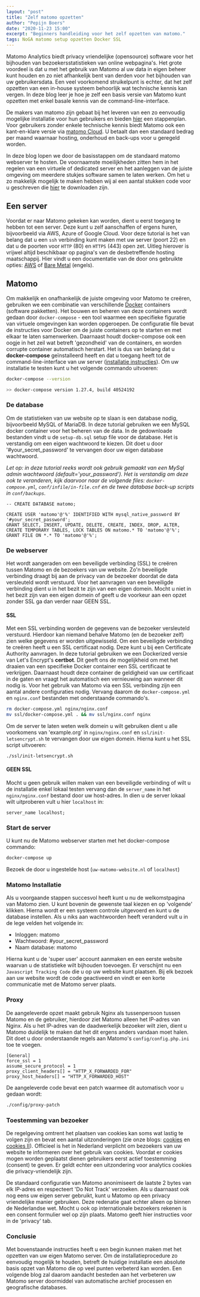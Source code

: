 ```yaml
---
layout: "post"
title: "Zelf matomo opzetten"
author: "Pepijn Boers"
date: "2020-11-23 15:00"
excerpt: "Beginners handleiding voor het zelf opzetten van matomo."
tags: NoGA matomo setup opzetten Docker SSL
---
```


Matomo Analytics biedt privacy vriendelijke (opensource) software voor het bijhouden van bezoekersstatistieken van online webpagina's. Het grote voordeel is dat u met het gebruik van Matomo al uw data in eigen beheer kunt houden en zo niet afhankelijk bent van derden voor het bijhouden van uw gebruikersdata. Een veel voorkomend struikelpunt is echter, dat het zelf opzetten van een in-house systeem behoorlijk wat technische kennis kan vergen. In deze blog leer je hoe je zelf een basis versie van Matomo kunt opzetten met enkel basale kennis van de command-line-interface. 

De makers van matomo zijn gebaat bij het leveren van een zo eenvoudig mogelijke installatie voor hun gebruikers en bieden [hier](https://matomo.org/docs/installation/) een stappenplan. Voor gebruikers zonder enkele technische kennis biedt Matomo ook een kant-en-klare versie via [matomo Cloud](https://matomo.org/matomo-cloud/). U betaalt dan een standaard bedrag per maand waarnaar hosting, onderhoud en back-ups voor u geregeld worden. 

In deze blog lopen we door de basisstappen om de standaard matomo webserver te hosten. De voornaamste moeilijkheden zitten hem in het regelen van een virtuele of dedicated server en het aanleggen van de juiste omgeving om meerdere stukjes software samen te laten werken. Om het u zo makkelijk mogelijk te maken hebben wij al een aantal stukken code voor u geschreven die [hier](https://github.com/PepijnBoers/matomo-compose) te downloaden zijn.

## Een server
Voordat er naar Matomo gekeken kan worden, dient u eerst toegang te hebben tot een server. Deze kunt u zelf aanschaffen of ergens huren, bijvoorbeeld via AWS, Azure of Google Cloud. Voor deze tutorial is het van belang dat u een `ssh` verbinding kunt maken met uw server (poort 22) en dat u de poorten voor `HTTP` (80) en `HTTPS` (443) open zet. Uitleg hierover is vrijwel altijd beschikbaar op pagina's van de desbetreffende hosting maatschappij. Hier vindt u een documentatie van de door ons gebruikte opties: [AWS](https://gitlab.science.ru.nl/mdessing/noga/-/tree/master/setup/aws.md) of [Bare Metal](https://gitlab.science.ru.nl/mdessing/noga/-/tree/master/setup/bare_metal.md) (engels).

## Matomo
Om makkelijk en onafhankelijk de juiste omgeving voor Matomo te creëren, gebruiken we een combinatie van verschillende [Docker](https://www.strato.nl/server/docker-tutorial/) containers (software pakketten). Het bouwen en beheren van deze containers wordt gedaan door `docker-compose` - een tool waarmee een specifieke figuratie van virtuele omgevingen kan worden opgeroepen. De configuratie file bevat de instructies voor Docker om de juiste containers op te starten en met elkaar te laten samenwerken. Daarnaast houdt docker-compose ook een oogje in het zeil wat betreft 'gezondheid' van de containers, en worden corrupte container automatisch herstart. Het is dus van belang dat u **docker-compose** geïnstalleerd heeft en dat u toegang heeft tot de command-line-interface van uw server ([installatie instructies]((https://docs.docker.com/compose/install/))). Om uw installatie te testen kunt u het volgende commando uitvoeren:

```bash
docker-compose --version

>> docker-compose version 1.27.4, build 40524192
```

### De database
Om de statistieken van uw website op te slaan is een database nodig, bijvoorbeeld MySQL of MariaDB. In deze tutorial gebruiken we een MySQL docker container voor het beheren van de data. In de gedownloade bestanden vindt u de `setup-db.sql` setup file voor de database. Het is verstandig om een eigen wachtwoord te kiezen. Dit doet u door '#your_secret_password' te vervangen door uw eigen database wachtwoord.

_Let op: in deze tutorial reeks wordt ook gebruik gemaakt van een MySql admin wachtwoord (default='your_password'). Het is verstandig om deze ook te veranderen, kijk daarvoor naar de volgende files: `docker-compose.yml`, `conf/infile/in-file.cnf` en de twee database back-up scripts in `conf/backups`._

```mysql
-- CREATE DATABASE matomo;

CREATE USER 'matomo'@'%' IDENTIFIED WITH mysql_native_password BY '#your_secret_password';
GRANT SELECT, INSERT, UPDATE, DELETE, CREATE, INDEX, DROP, ALTER, CREATE TEMPORARY TABLES, LOCK TABLES ON matomo.* TO 'matomo'@'%';
GRANT FILE ON *.* TO 'matomo'@'%';
```

### De webserver
Het wordt aangeraden om een beveiligde verbinding (SSL) te creëren tussen Matomo en de bezoekers van uw website. Zo'n beveiligde verbinding draagt bij aan de privacy van de bezoeker doordat de data versleuteld wordt verstuurd. Voor het aanvragen van een beveiligde verbinding dient u in het bezit te zijn van een eigen domein. Mocht u niet in het bezit zijn van een eigen domein of geeft u de voorkeur aan een opzet zonder SSL ga dan verder naar GEEN SSL.

#### SSL
Met een SSL verbinding worden de gegevens van de bezoeker versleuteld verstuurd. Hierdoor kan niemand behalve Matomo (en de bezoeker zelf) zien welke gegevens er worden uitgewisseld. Om een beveiligde verbinding te creëren heeft u een SSL certificaat nodig. Deze kunt u bij een Certificate Authority aanvragen. In deze tutorial gebruiken we een Dockerized versie van Let's Encrypt's **certbot**. Dit geeft ons de mogelijkheid om met het draaien van een specifieke Docker container een SSL certificaat te verkrijgen. Daarnaast houdt deze container de geldigheid van uw certificaat in de gaten en vraagt het automatisch een vernieuwing aan wanneer dit nodig is. Voor het gebruik van Matomo via een SSL verbinding zijn een aantal andere configuraties nodig. Vervang daarom de `docker-compose.yml` en `nginx.conf` bestanden met onderstaande commando's.

```bash
rm docker-compose.yml nginx/nginx.conf
mv ssl/docker-compose.yml . && mv ssl/nginx.conf nginx
```

Om de server te laten weten welk domein u wilt gebruiken dient u alle voorkomens van 'example.org' in `nginx/nginx.conf` en `ssl/init-letsencrypt.sh` te vervangen door uw eigen domein. Hierna kunt u het SSL script uitvoeren:

```bash
./ssl/init-letsencrypt.sh
```

#### GEEN SSL
Mocht u geen gebruik willen maken van een beveiligde verbinding of wilt u de installatie enkel lokaal testen vervang dan de `server_name` in het `nginx/nginx.conf` bestand door uw host-adres. In dien u de server lokaal wilt uitproberen vult u hier `localhost` in:

```
server_name localhost;
```

### Start de server
U kunt nu de Matomo webserver starten met het docker-compose commando:

```bash
docker-compose up
```

Bezoek de door u ingestelde host (`uw-matomo-website.nl` of `localhost`)

### Matomo Installatie
Als u voorgaande stappen succesvol heeft kunt u nu de welkomstpagina van Matomo zien. U kunt bovenin de gewenste taal kiezen en op 'volgende' klikken. Hierna wordt er een systeem controle uitgevoerd en kunt u de database instellen. Als u niks aan wachtwoorden heeft veranderd vult u in de lege velden het volgende in:

* Inloggen: matomo
* Wachtwoord: #your_secret_password
* Naam database: matomo

Hierna kunt u de 'super user' account aanmaken en een eerste website waarvan u de statistieke wilt bijhouden toevoegen. Er verschijnt nu een `Javascript Tracking Code` die u op uw website kunt plaatsen. Bij elk bezoek aan uw website wordt de code geactiveerd en vindt er een korte communicatie met de Matomo server plaats.

### Proxy
De aangeleverde opzet maakt gebruik Nginx als tussenpersoon tussen Matomo en de gebruiker, hierdoor ziet Matomo alleen het IP-adres van Nginx. Als u het IP-adres van de daadwerkelijk bezoeker wilt zien, dient u Matomo duidelijk te maken dat het dit ergens anders vandaan moet halen. Dit doet u door onderstaande regels aan Matomo's `config/config.php.ini` toe te voegen.

```
[General]
force_ssl = 1
assume_secure_protocol = 1
proxy_client_headers[] = "HTTP_X_FORWARDED_FOR"
proxy_host_headers[] = "HTTP_X_FORWARDED_HOST" 
```

De aangeleverde code bevat een patch waarmee dit automatisch voor u gedaan wordt: 

```bash
./config/proxy-patch
```

### Toestemming van bezoeker
De regelgeving omtrent het plaatsen van cookies kan soms wat lastig te volgen zijn en bevat een aantal uitzonderingen (zie onze blogs: [cookies](https://nogadata.nl/2020/03/09/cookies.html) en [cookies II](https://nogadata.nl/2020/03/09/borgesius-cookies.html)). Officieel is het in Nederland verplicht om bezoekers van uw website te informeren over het gebruik van cookies. Voordat er cookies mogen worden geplaatst dienen gebruikers eerst actief toestemming (consent) te geven. Er geldt echter een uitzondering voor analytics cookies die privacy-vriendelijk zijn.

De standaard configuratie van Matomo anonimiseert de laatste 2 bytes van elk IP-adres en respecteert 'Do Not Track' verzoeken. Als u daarnaast ook nog eens uw eigen server gebruikt, kunt u Matomo op een privacy vriendelijke manier gebruiken. Deze redenatie gaat echter alleen op binnen de Nederlandse wet. Mocht u ook op internationale bezoekers rekenen is een consent formulier wel op zijn plaats. Matomo geeft hier instructies voor in de 'privacy' tab.

### Conclusie
Met bovenstaande instructies heeft u een begin kunnen maken met het opzetten van uw eigen Matomo server. Om de installatieprocedure zo eenvoudig mogelijk te houden, betreft de huidige installatie een absolute basis opzet van Matomo die op veel punten verbeterd kan worden. Een volgende blog zal daarom aandacht besteden aan het verbeteren uw Matomo server doormiddel van automatische archief processen en geografische databases. 


